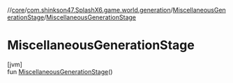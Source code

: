 //[core](../../../index.md)/[com.shinkson47.SplashX6.game.world.generation](../index.md)/[MiscellaneousGenerationStage](index.md)/[MiscellaneousGenerationStage](-miscellaneous-generation-stage.md)

# MiscellaneousGenerationStage

[jvm]\
fun [MiscellaneousGenerationStage](-miscellaneous-generation-stage.md)()
